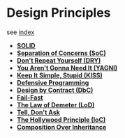 # Design Principles

see [index](./index.md)

* **[SOLID](./solid.md)**
* **[Separation of Concerns (SoC)](./soc.md)**
* **[Don't Repeat Yourself (DRY)](./dry.md)**
* **[You Aren't Gonna Need It (YAGNI)](./yagni.md)**
* **[Keep It Simple, Stupid (KISS)](./kiss.md)**
* **[Defensive Programming](./defensive-programming.md)**
* **[Design by Contract (DbC)](./design-by-contract.md)**
* **[Fail-Fast](./fail-fast.md)**
* **[The Law of Demeter (LoD)](./law-of-demeter.md)**
* **[Tell, Don't Ask](./tell-dont-ask.md)**
* **[The Hollywood Principle (IoC)](./hollywood-principle.md)**
* **[Composition Over Inheritance](./composition-over-inheritance.md)**